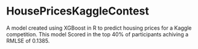 # HousePricesKaggleContest
A model created using XGBoost in R to predict housing prices for a Kaggle competition.
This model Scored in the top 40% of participants achiving a RMLSE of 0.1385.

